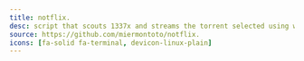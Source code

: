 ```yaml
---
title: notflix.
desc: script that scouts 1337x and streams the torrent selected using webtorrent.
source: https://github.com/miermontoto/notflix.
icons: [fa-solid fa-terminal, devicon-linux-plain]
---
```


